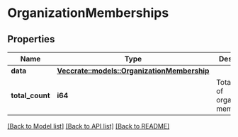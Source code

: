 # OrganizationMemberships

## Properties

Name | Type | Description | Notes
------------ | ------------- | ------------- | -------------
**data** | [**Vec<crate::models::OrganizationMembership>**](OrganizationMembership.md) |  | 
**total_count** | **i64** | Total number of organization memberships  | 

[[Back to Model list]](../README.md#documentation-for-models) [[Back to API list]](../README.md#documentation-for-api-endpoints) [[Back to README]](../README.md)


